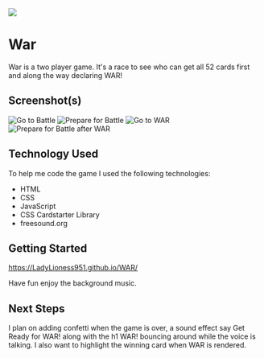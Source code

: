 <img src="https://i.imgur.com/9LxyiVQt.jpg" />

# War  

War is a two player game. It's a race to see who can get all 52 cards first and along the way declaring WAR!

## Screenshot(s)

![Go to Battle](https://i.imgur.com/xLfLKLS.png)
![Prepare for Battle](https://i.imgur.com/Fqftsdz.png)
![Go to WAR](https://i.imgur.com/1CcauJw.png)
![Prepare for Battle after WAR](https://i.imgur.com/ehpJZ4E.png)

## Technology Used

To help me code the game I used the following technologies:
* HTML
* CSS
* JavaScript
* CSS Cardstarter Library
* freesound.org

## Getting Started

https://LadyLioness951.github.io/WAR/

Have fun enjoy the background music.

## Next Steps

I plan on adding confetti when the game is over, a sound effect say Get Ready for WAR! along with the h1 WAR! bouncing around while the voice is talking. I also want to highlight the winning card when WAR is rendered. 